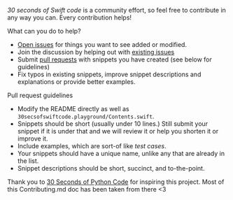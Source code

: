 *30 seconds of Swift code* is a community effort, so feel free to contribute in any way you can. Every contribution helps!

What can you do to help?

- [Open issues](https://github.com/elizabethsiegle/30-seconds-of-swift-code/issues/new) for things you want to see added or modified.
- Join the discussion by helping out with [existing issues](https://github.com/elizabethsiegle/30-seconds-of-swift-code/issues)
- Submit [pull requests](https://github.com/elizabethsiegle/30-seconds-of-swift-code/pulls) with snippets you have created (see below for guidelines)
- Fix typos in existing snippets, improve snippet descriptions and explanations or provide better examples.

Pull request guidelines
- Modify the README directly as well as `30secsofswiftcode.playground/Contents.swift`.
- Snippets should be short (usually under 10 lines.) Still submit your snippet if it is under that and we will review it or help you shorten it or improve it.
- Include examples, which are sort-of like *test cases*.
- Your snippets should have a unique name, unlike any that are already in the list.
- Snippet descriptions should be short, succinct, and to-the-point.


Thank you to [30 Seconds of Python Code](https://github.com/30-seconds/30-seconds-of-python/blob/master/CONTRIBUTING.md) for inspiring this project. Most of this Contributing.md doc has been taken from there <3 
